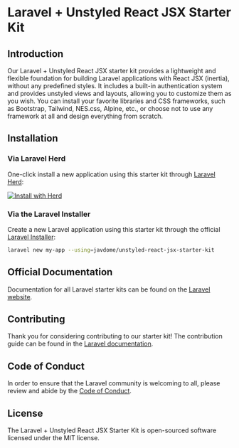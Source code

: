 # Laravel + Unstyled React JSX Starter Kit

## Introduction

Our Laravel + Unstyled React JSX starter kit provides a lightweight and flexible foundation for building Laravel applications with React JSX (inertia), without any predefined styles. It includes a built-in authentication system and provides unstyled views and layouts, allowing you to customize them as you wish. You can install your favorite libraries and CSS frameworks, such as Bootstrap, Tailwind, NES.css, Alpine, etc., or choose not to use any framework at all and design everything from scratch.

## Installation

### Via Laravel Herd

One-click install a new application using this starter kit through [Laravel Herd](https://herd.laravel.com):

<a href="https://herd.laravel.com/new?starter-kit=javdome/unstyled-react-jsx-starter-kit"><img src="https://img.shields.io/badge/Install%20with%20Herd-fff?logo=laravel&logoColor=f53003" alt="Install with Herd"></a>

### Via the Laravel Installer

Create a new Laravel application using this starter kit through the official [Laravel Installer](https://laravel.com/docs/12.x/starter-kits#community-maintained-starter-kits):

```bash
laravel new my-app --using=javdome/unstyled-react-jsx-starter-kit
```

## Official Documentation

Documentation for all Laravel starter kits can be found on the [Laravel website](https://laravel.com/docs/starter-kits).

## Contributing

Thank you for considering contributing to our starter kit! The contribution guide can be found in the [Laravel documentation](https://laravel.com/docs/contributions).

## Code of Conduct

In order to ensure that the Laravel community is welcoming to all, please review and abide by the [Code of Conduct](https://laravel.com/docs/contributions#code-of-conduct).

## License

The Laravel + Unstyled React JSX Starter Kit is open-sourced software licensed under the MIT license.

